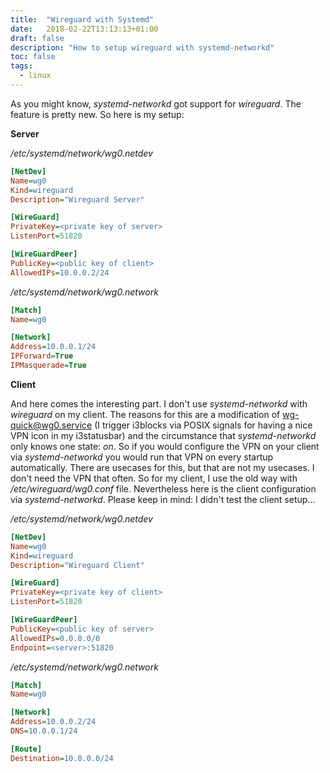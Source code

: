 ```yaml
---
title:  "Wireguard with Systemd"
date:   2018-02-22T13:13:13+01:00
draft: false
description: "How to setup wireguard with systemd-networkd"
toc: false
tags:
  - linux
---
```


As you might know, *systemd-networkd* got support for *wireguard*.
The feature is pretty new. So here is my setup:

**Server**

*/etc/systemd/network/wg0.netdev*
~~~ ini
[NetDev]
Name=wg0
Kind=wireguard
Description="Wireguard Server"

[WireGuard]
PrivateKey=<private key of server>
ListenPort=51820

[WireGuardPeer]
PublicKey=<public key of client>
AllowedIPs=10.0.0.2/24
~~~

*/etc/systemd/network/wg0.network*
~~~ ini
[Match]
Name=wg0

[Network]
Address=10.0.0.1/24
IPForward=True
IPMasquerade=True
~~~

**Client**

And here comes the interesting part. I don't use *systemd-networkd* with
*wireguard* on my client. The reasons for this are a modification of
wg-quick@wg0.service (I trigger i3blocks via POSIX signals for having a
nice VPN icon in my i3statusbar) and the circumstance that
*systemd-networkd* only knows one state: *on*. So if you would configure
the VPN on your client via *systemd-networkd* you would run that VPN on
every startup automatically. There are usecases for this, but that are
not my usecases. I don't need the VPN that often. So for my client, I
use the old way with */etc/wireguard/wg0.conf* file. Nevertheless here
is the client configuration via *systemd-networkd*.  Please keep in
mind: I didn't test the client setup...

*/etc/systemd/network/wg0.netdev*
~~~ ini
[NetDev]
Name=wg0
Kind=wireguard
Description="Wireguard Client"

[WireGuard]
PrivateKey=<private key of client>
ListenPort=51820

[WireGuardPeer]
PublicKey=<public key of server>
AllowedIPs=0.0.0.0/0
Endpoint=<server>:51820
~~~

*/etc/systemd/network/wg0.network*
~~~ ini
[Match]
Name=wg0

[Network]
Address=10.0.0.2/24
DNS=10.0.0.1/24

[Route]
Destination=10.0.0.0/24
~~~
